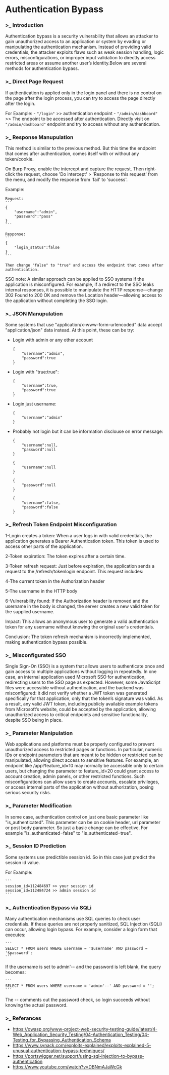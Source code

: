 # Authentication Bypass
### >_ Introduction
Authentication bypass is a security vulnerability that allows an attacker to gain unauthorized access to an application or system by evading or manipulating the authentication mechanism. Instead of providing valid credentials, the attacker exploits flaws such as weak session handling, logic errors, misconfigurations, or improper input validation to directly access restricted areas or assume another user’s identity.Below are several methods for authentication bypass.


### >_ Direct Page Request
If authentication is applied only in the login panel and there is no control on the page after the login process, you can try to access the page directly after the login.
 
For Example:
	- ```"/login"``` >>  authentication endpoint
	- ```"/admin/dashboard"``` >> The endpoint to be accessed after authentication.
	Directly visit on ```"/admin/dashboard"``` endpoint and try to access without any authentication.
	
### >_ Response Manupulation
This method is similar to the previous method. But this time the endpoint that comes after authentication, comes itself with or without any token/cookie. 

On Burp Proxy, enable the intercept and capture the request. Then right-click the request, choose 'Do intercept' > 'Response to this request' from the menu, and modify the response from 'fail' to 'success'.

Example:

	Request:
	```
	{
		"username":"admin",
		"password":"pass"
	}
	```

	Response:
	```
	{
		"login_status":false
	}
	```

	Then change "false" to "true" and access the endpoint that comes after authentication.

SSO note: A similar approach can be applied to SSO systems if the application is misconfigured. For example, if a redirect to the SSO leaks internal responses, it is possible to manipulate the HTTP response—change 302 Found to 200 OK and remove the Location header—allowing access to the application without completing the SSO login.

### >_ JSON Manupulation
Some systems that use "application/x-www-form-urlencoded" data accept "application/json" data instead. At this point, these can be try:

- Login with admin or any other account
	```
	{
		"username":"admin",
		"password":true
	}
	```
- Login with "true:true":
	```
	{
		"username":true,
		"password":true
	}
	```
- Login just username:
	```
	{
		"username":"admin"
	}
	```
- Probably not login but it can be information disclouse on error message:

	```
	{
		"username":null,
		"password":null
	}
	```
	
	```
	{
		"username":null
	}
	```

	```
	{
		"password":null
	}
	```

	```
	{
		"username":false,
		"password":false
	}
	```
	
### >_ Refresh Token Endpoint Misconfiguration
1-Login creates a token: When a user logs in with valid credentials, the application generates a Bearer Authentication token. This token is used to access other parts of the application.

2-Token expiration: The token expires after a certain time.

3-Token refresh request: Just before expiration, the application sends a request to the /refresh/tokenlogin endpoint. This request includes:

4-The current token in the Authorization header

5-The username in the HTTP body

6-Vulnerability found: If the Authorization header is removed and the username in the body is changed, the server creates a new valid token for the supplied username.

Impact: This allows an anonymous user to generate a valid authentication token for any username without knowing the original user's credentials.

Conclusion: The token refresh mechanism is incorrectly implemented, making authentication bypass possible.

### >_ Misconfigurated SSO
Single Sign-On (SSO) is a system that allows users to authenticate once and gain access to multiple applications without logging in repeatedly. In one case, an internal application used Microsoft SSO for authentication, redirecting users to the SSO page as expected. However, some JavaScript files were accessible without authentication, and the backend was misconfigured: it did not verify whether a JWT token was generated specifically for that application, only that the token’s signature was valid. As a result, any valid JWT token, including publicly available example tokens from Microsoft’s website, could be accepted by the application, allowing unauthorized access to critical endpoints and sensitive functionality, despite SSO being in place. 

### >_ Parameter Manipulation
Web applications and platforms must be properly configured to prevent unauthorized access to restricted pages or functions. In particular, numeric IDs or endpoint parameters that are meant to be hidden or restricted can be manipulated, allowing direct access to sensitive features. For example, an endpoint like /app?feature_id=10 may normally be accessible only to certain users, but changing the parameter to feature_id=20 could grant access to account creation, admin panels, or other restricted functions. Such misconfigurations can allow users to create accounts, escalate privileges, or access internal parts of the application without authorization, posing serious security risks.	
	
### >_ Parameter Modification
In some case, authentication control on just one basic parameter like "is_authenticated". This parameter can be on cookie header, url parameter or post body parameter. So just a basic change can be effective. For example "is_authenticated=false" to "is_authenticated=true".

### >_ Session ID Prediction
Some systems use predictible session id. So in this case just predict the session id value.

For Example:
	
	```
	session_id=112484697 >> your session id
	session_id=112484724 >> admin session id
	```
	
### >_ Authentication Bypass via SQLi
Many authentication mechanisms use SQL queries to check user credentials. If these queries are not properly sanitized, SQL Injection (SQLi) can occur, allowing login bypass. For example, consider a login form that executes:

	```
	SELECT * FROM users WHERE username = '$username' AND password = '$password';
	```
	
If the username is set to admin'-- and the password is left blank, the query becomes:

	```
	SELECT * FROM users WHERE username = 'admin'--' AND password = '';
	```
The -- comments out the password check, so login succeeds without knowing the actual password.	

### >_ Referances
- https://owasp.org/www-project-web-security-testing-guide/latest/4-Web_Application_Security_Testing/04-Authentication_Testing/04-Testing_for_Bypassing_Authentication_Schema
- https://www.synack.com/exploits-explained/exploits-explained-5-unusual-authentication-bypass-techniques/
- https://portswigger.net/support/using-sql-injection-to-bypass-authentication
- https://www.youtube.com/watch?v=DBNmAJaWcGk
